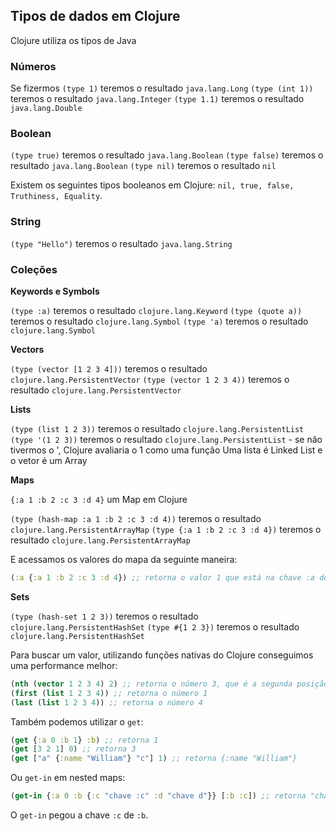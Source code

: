 ## Tipos de dados em Clojure

Clojure utiliza os tipos de Java

### Números

Se fizermos `(type 1)` teremos o resultado `java.lang.Long`
`(type (int 1))` teremos o resultado `java.lang.Integer`
`(type 1.1)` teremos o resultado `java.lang.Double`

### Boolean

`(type true)` teremos o resultado `java.lang.Boolean`
`(type false)` teremos o resultado `java.lang.Boolean`
`(type nil)` teremos o resultado `nil`

Existem os seguintes tipos booleanos em Clojure: `nil, true, false, Truthiness, Equality`.

### String

`(type "Hello")` teremos o resultado `java.lang.String`

### Coleções

**Keywords e Symbols**

`(type :a)` teremos o resultado `clojure.lang.Keyword`
`(type (quote a))` teremos o resultado `clojure.lang.Symbol`
`(type 'a)` teremos o resultado `clojure.lang.Symbol`

**Vectors**

`(type (vector [1 2 3 4]))` teremos o resultado `clojure.lang.PersistentVector`
`(type (vector 1 2 3 4))` teremos o resultado `clojure.lang.PersistentVector`

**Lists**

`(type (list 1 2 3))` teremos o resultado `clojure.lang.PersistentList`
`(type '(1 2 3))` teremos o resultado `clojure.lang.PersistentList` - se não tivermos o ', Clojure avaliaria o 1 como uma função
Uma lista é Linked List e o vetor é um Array

**Maps**

`{:a 1 :b 2 :c 3 :d 4}` um Map em Clojure

`(type (hash-map :a 1 :b 2 :c 3 :d 4))` teremos o resultado `clojure.lang.PersistentArrayMap`
`(type {:a 1 :b 2 :c 3 :d 4})` teremos o resultado `clojure.lang.PersistentArrayMap`
 
E acessamos os valores do mapa da seguinte maneira:

```clojure
(:a {:a 1 :b 2 :c 3 :d 4}) ;; retorna o valor 1 que está na chave :a do mapa passado como parâmetro
```

**Sets**

`(type (hash-set 1 2 3))` teremos o resultado `clojure.lang.PersistentHashSet`
`(type #{1 2 3})` teremos o resultado `clojure.lang.PersistentHashSet`

Para buscar um valor, utilizando funções nativas do Clojure conseguimos uma performance melhor:

```clojure
(nth (vector 1 2 3 4) 2) ;; retorna o número 3, que é a segunda posição do vetor (0 1 2)
(first (list 1 2 3 4)) ;; retorna o número 1
(last (list 1 2 3 4)) ;; retorna o número 4
```

Também podemos utilizar o `get`:

```clojure
(get {:a 0 :b 1} :b) ;; retorna 1
(get [3 2 1] 0) ;; retorna 3
(get ["a" {:name "William"} "c"] 1) ;; retorna {:name "William"}
```

Ou `get-in` em nested maps:

```clojure
(get-in {:a 0 :b {:c "chave :c" :d "chave d"}} [:b :c]) ;; retorna "chave :c"
```

O `get-in` pegou a chave `:c` de `:b`.